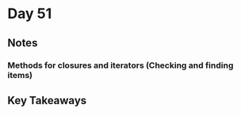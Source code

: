# Day 51

## Notes

### Methods for closures and iterators (Checking and finding items)

## Key Takeaways
